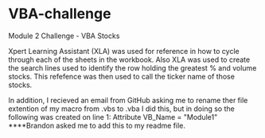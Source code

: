 # VBA-challenge
Module 2 Challenge - VBA Stocks

Xpert Learning Assistant (XLA) was used for reference in how to cycle through each of the sheets in the workbook.
Also XLA was used to create the search lines used to identify the row holding the greatest % and volume stocks. This refefence was then used to call the ticker name of those stocks.

In addition, I recieved an email from GitHub asking me to rename ther file extention of my macro from .vbs to .vba
I did this, but in doing so the following was created on line 1:
Attribute VB_Name = "Module1"
****Brandon asked me to add this to my readme file.
